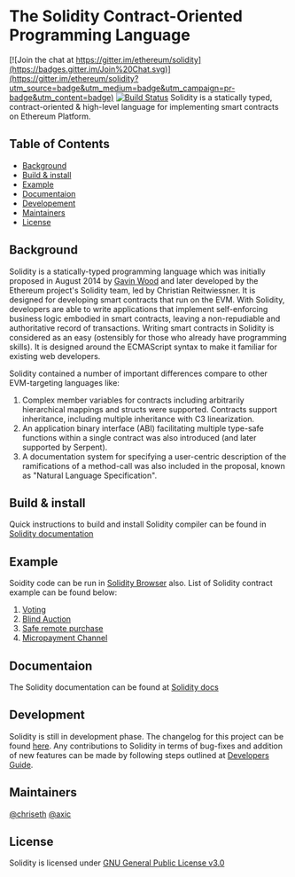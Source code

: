 # The Solidity Contract-Oriented Programming Language
[![Join the chat at https://gitter.im/ethereum/solidity](https://badges.gitter.im/Join%20Chat.svg)](https://gitter.im/ethereum/solidity?utm_source=badge&utm_medium=badge&utm_campaign=pr-badge&utm_content=badge) [![Build Status](https://travis-ci.org/ethereum/solidity.svg?branch=develop)](https://travis-ci.org/ethereum/solidity)
Solidity is a statically typed, contract-oriented & high-level language for implementing smart contracts on Ethereum Platform.

## Table of Contents

- [Background](#background)
- [Build & install](#build)
- [Example](#example)
- [Documentaion](#documentation)
- [Developement](#development)
- [Maintainers](#maintainers)
- [License](#license)

## Background
Solidity is a statically-typed programming language which was initially proposed in August 2014 by [Gavin Wood](https://en.wikipedia.org/wiki/Gavin_Wood) and later developed by the Ethereum project's Solidity team, led by Christian Reitwiessner. It is designed for developing smart contracts that run on the EVM. With Solidity, developers are able to write applications that implement self-enforcing business logic embodied in smart contracts, leaving a non-repudiable and authoritative record of transactions. Writing smart contracts in Solidity is considered as an easy (ostensibly for those who already have programming skills). It is designed around the ECMAScript syntax to make it familiar for existing web developers.

Solidity contained a number of important differences compare to other EVM-targeting languages like:

1. Complex member variables for contracts including arbitrarily hierarchical        mappings and structs were supported. Contracts support inheritance,              including multiple inheritance with C3 linearization.
2. An application binary interface (ABI) facilitating multiple type-safe functions within a single contract was also introduced (and later supported by Serpent).
3. A documentation system for specifying a user-centric description of the ramifications of a method-call was also included in the proposal, known as "Natural Language Specification".

## Build & install
Quick instructions to build and install Solidity compiler can be found in [Solidity documentation](https://solidity.readthedocs.io/en/latest/installing-solidity.html#building-from-source)


## Example
Soidity code can be run in [Solidity Browser](https://remix.ethereum.org/) also. List of Solidity contract example can be found below:

1. [Voting](https://solidity.readthedocs.io/en/v0.4.24/solidity-by-example.html#voting)       
2. [Blind Auction](https://solidity.readthedocs.io/en/v0.4.24/solidity-by-example.html#blind-auction)
3. [Safe remote purchase](https://solidity.readthedocs.io/en/v0.4.24/solidity-by-example.html#safe-remote-purchase)
4. [Micropayment Channel](https://solidity.readthedocs.io/en/v0.4.24/solidity-by-example.html#micropayment-channel)

## Documentaion
The Solidity documentation can be found at [Solidity docs](https://solidity.readthedocs.io/en/v0.4.24/introduction-to-smart-contracts.html)

## Development
 Solidity is still in development phase. The changelog for this project can be found [here](https://github.com/ethereum/solidity/blob/develop/Changelog.md). Any contributions to Solidity in terms of bug-fixes and addition of new features can be made by following steps outlined at [Developers Guide](https://solidity.readthedocs.io/en/latest/contributing.html).

## Maintainers
[@chriseth](chriseth)
[@axic](https://github.com/axic)

## License
Solidity is licensed under [GNU General Public License v3.0](https://github.com/ethereum/solidity/blob/develop/LICENSE.txt)

